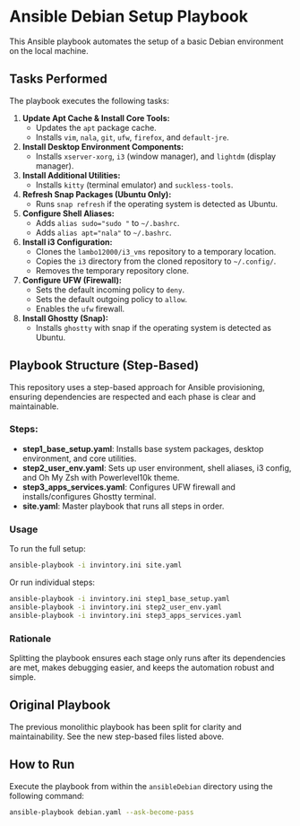 # Ansible Debian Setup Playbook

This Ansible playbook automates the setup of a basic Debian environment on the local machine.

## Tasks Performed

The playbook executes the following tasks:

1.  **Update Apt Cache & Install Core Tools:**
    *   Updates the `apt` package cache.
    *   Installs `vim`, `nala`, `git`, `ufw`, `firefox`, and `default-jre`.
2.  **Install Desktop Environment Components:**
    *   Installs `xserver-xorg`, `i3` (window manager), and `lightdm` (display manager).
3.  **Install Additional Utilities:**
    *   Installs `kitty` (terminal emulator) and `suckless-tools`.
4.  **Refresh Snap Packages (Ubuntu Only):**
    *   Runs `snap refresh` if the operating system is detected as Ubuntu.
5.  **Configure Shell Aliases:**
    *   Adds `alias sudo="sudo "` to `~/.bashrc`.
    *   Adds `alias apt="nala"` to `~/.bashrc`.
6.  **Install i3 Configuration:**
    *   Clones the `lambo12000/i3_vms` repository to a temporary location.
    *   Copies the `i3` directory from the cloned repository to `~/.config/`.
    *   Removes the temporary repository clone.
7.  **Configure UFW (Firewall):**
    *   Sets the default incoming policy to `deny`.
    *   Sets the default outgoing policy to `allow`.
    *   Enables the `ufw` firewall.
8.  **Install Ghostty (Snap):**
    *   Installs `ghostty` with snap if the operating system is detected as Ubuntu.

## Playbook Structure (Step-Based)

This repository uses a step-based approach for Ansible provisioning, ensuring dependencies are respected and each phase is clear and maintainable.

### Steps:

- **step1_base_setup.yaml**: Installs base system packages, desktop environment, and core utilities.
- **step2_user_env.yaml**: Sets up user environment, shell aliases, i3 config, and Oh My Zsh with Powerlevel10k theme.
- **step3_apps_services.yaml**: Configures UFW firewall and installs/configures Ghostty terminal.
- **site.yaml**: Master playbook that runs all steps in order.

### Usage

To run the full setup:

```sh
ansible-playbook -i invintory.ini site.yaml
```

Or run individual steps:

```sh
ansible-playbook -i invintory.ini step1_base_setup.yaml
ansible-playbook -i invintory.ini step2_user_env.yaml
ansible-playbook -i invintory.ini step3_apps_services.yaml
```

### Rationale

Splitting the playbook ensures each stage only runs after its dependencies are met, makes debugging easier, and keeps the automation robust and simple.

## Original Playbook

The previous monolithic playbook has been split for clarity and maintainability. See the new step-based files listed above.

## How to Run

Execute the playbook from within the `ansibleDebian` directory using the following command:

```bash
ansible-playbook debian.yaml --ask-become-pass
